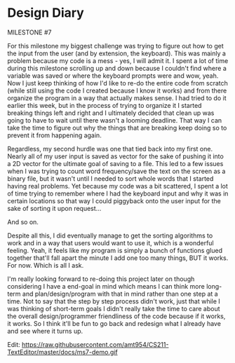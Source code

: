 # Design Diary

MILESTONE #7

For this milestone my biggest challenge was trying to figure out how to get the input from the user (and by extension, the keyboard). This was mainly a problem because my code is a mess - yes, I will admit it. I spent a lot of time during this milestone scrolling up and down because I couldn't find where a variable was saved or where the keyboard prompts were and wow, yeah. Now I just keep thinking of how I'd like to re-do the entire code from scratch (while still using the code I created because I know it works) and from there organize the program in a way that actually makes sense. I had tried to do it earlier this week, but in the process of trying to organize it I started breaking things left and right and I ultimately decided that clean up was going to have to wait until there wasn't a looming deadline. That way I can take the time to figure out why the things that are breaking keep doing so to prevent it from happening again.  

Regardless, my second hurdle was one that tied back into my first one. Nearly all of my user input is saved as vector<char> for the sake of pushing it into a 2D vector for the ultimate goal of saving to a file. This led to a few issues when I was trying to count word frequency/save the text on the screen as a binary file, but it wasn't until I needed to sort whole words that I started having real problems. Yet because my code was a bit scattered, I spent a lot of time trying to remember where I had the keyboard input and why it was in certain locations so that way I could piggyback onto the user input for the sake of sorting it upon request...

And so on. 

Despite all this, I did eventually manage to get the sorting algorithms to work and in a way that users would want to use it, which is a wonderful feeling. Yeah, it feels like my program is simply a bunch of functions glued together that'll fall apart the minute I add one too many things, BUT it works. For now. Which is all I ask.

I'm really looking forward to re-doing this project later on though considering I have a end-goal in mind which means I can think more long-term and plan/design/program with that in mind rather than one step at a time. Not to say that the step by step process didn't work, just that while I was thinking of short-term goals I didn't really take the time to care about the overall design/programmer friendliness of the code because if it works, it works. So I think it'll be fun to go back and redesign what I already have and see where it turns up. 

Edit: https://raw.githubusercontent.com/amt954/CS211-TextEditor/master/docs/ms7-demo.gif
